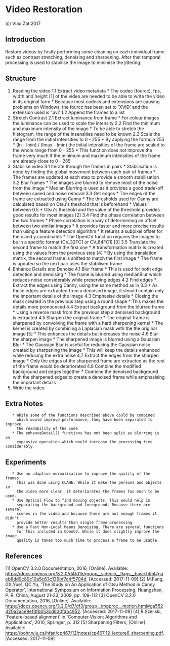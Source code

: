 # Video Restoration

   (c) Vlad Zat 2017

   ## Introduction
   Restore videos by firstly performing some cleaning on each individual frame
   such as contrast stretching, denoising and sharpening. After that temporal
   processing is used to stabilise the image to minimise the jittering.

   ## Structure
   1. Reading the video
       1.1 Extract video metadata
           * The codec (fourcc), fps, width and height [1] of the video are
             needed to be able to write the video in its original form
           * Because most codecs and extensions are causing problems on Windows,
             the fourcc has been set to 'XVID' and the extension used is '.avi'
       1.2 Append the frames to a list
   2. Stretch Contrast
       2.1 Extract luminance from frame
           * For colour images the luminance can be used to scale the intensity
       2.2 Find the minimum and maximum intensity of the image
           * To be able to stretch the histogram, the range of the insensities
             need to be known
       2.3 Scale the range from the initial intensities to 0 - 255
           * By applying the formula 255 * (In - Imin) / (Imax - Imin) the
             initial intensities of the frame are scaled to the whole range
             from 0 - 255
           * This function does not improve the frame very much if the minimum
             and maximum intensities of the frame are already close to 0 - 255
   3. Stabilise video
       3.1 Iterate through the frames in pairs
           * Stabilisation is done by finding the global movement between each
             pair of frames
           * The frames are updated at each step to provide a smooth stabilisation
       3.2 Blur frames
           * The images are blurred to remove most of the noise from the image
           * Median Blurring is used as it provides a good trade-off between
             speed and noise removal
       3.3 Get edges
           * The edges of the frame are extracted using Canny
           * The thresholds used for Canny are calculated based on Otsu's
             theshold that is beforehand
           * Values between 0.5 * Otsu's theshold and the value of the threshold
             provides good results for most images [2]
       3.4 Find the phase correlation between the two frames
           * Phase correlation is a way of determening an offset between two
             similar images
           * It provides faster and more precise results than
             using a feature detection algorithm
           * It returns a subpixel offset for the x and y coordinates
           * The OpenCV function requires the images to be in a specific format
             (CV_32FC1 or CV_64FC1) [3]
       3.5 Translate the second frame to match the first one
           * A transformation matrix is created using the values from the
             previous step [4]
           * By using the translation matrix, the second frame is shifted
             to match the first image
           * The frame is updated so the next pair uses the stabilised frame
   4. Enhance Details and Denoise
       4.1 Blur frame
           * This is used for both edge detection and denoising
           * The frame is blurred using medianBlur which reduces noise considerably
             while preserving edges
       4.2 Find edges
           * Extract the edges using Canny, using the same method as in 3.3
           * As these edges are extracted from a denoised image, it should
             contain only the important details of the image
       4.3 Emphasise details
           * Closing the mask created in the previous step using a round shape
           * This makes the details more pronounced
       4.4 Extract background from the blurred frame
           * Using a reverse mask from the previous step a denoised background
             is extracted
       4.5 Sharpen the original frame
           * The original frame is sharpened by convolving the frame with a
             hard sharpening kernel
           * The kernel is created by combining a Laplacian mask with the
             the original image [5]
           * This enhances the details but increases the noise
       4.6 Blur the sharpen image
           * The sharpened image is blurred using a Gaussian Blur
           * The Gaussian Blur is useful for reducing the Gaussian noise
             created by sharpening the image
           * This will keep the details enhanced while reducing the extra noise
       4.7 Extract the edges from the sharpen image
           * Only the edges of the sharpened frame are extracted as the rest
             of the frame would be deteriorated
       4.8 Combine the modified background and edges together
           * Combine the denoised background with the sharpened edges to create
             a denoised frame while emphasising the important details
   5. Write the video

   ## Extra Notes
       * While some of the functions described above could be combined
         which would improve performance, they have been separated to improve
         the readability of the code
       * The enhanceDetail() functions has not been split as blurring is an
         expensive operation which would increase the processing time considerably

   ## Experiments
       * Use an adaptive normalisation to improve the quality of the frames.
         This was done using CLAHE. While it make the persons and objects in
         the video more clear, it deteriorates the frames too much to be used.
       * Use Optical Flow to find moving objects. This would help in
         separating the background and foreground. Because there are several
         scenes in the video and because there are not enough frames it didn't
         provide better results than single frame processing
       * Use a Fast Non-Local Means Denoising. There are several functions
         for this included in OpenCV. While it does slightly improve the image
         quality is takes too much time to process a frame to be usable.

   ## References
   [1] OpenCV 3.2.0 Documentation, 2016, [Online].
       Available: https://docs.opencv.org/3.2.0/d4/d15/group__videoio__flags__base.html#gaeb8dd9c89c10a5c63c139bf7c4f5704d.
       [Accessed: 2017-11-09]
   [2] M.Fang, GX.Yue1, QC.Yu, 'The Study on An Application of Otsu Method in Canny Operator',
       International Symposium on Information Processing, Huangshan, P. R. China,
       August 21-23, 2009, pp. 109-112
   [3] OpenCV 3.2.0 Documentation, 2016, [Online].
       Available: https://docs.opencv.org/3.2.0/d7/df3/group__imgproc__motion.html#ga552420a2ace9ef3fb053cd630fdb4952.
       [Accessed: 2017-11-09]
   [4] R.Szeliski, 'Feature-based alignment' in 'Computer Vision: Algorithms and Applications',
       2010, Springer, p. 312
   [5] Sharpening Filters, [Online].
       Available: https://bohr.wlu.ca/hfan/cp467/12/notes/cp467_12_lecture6_sharpening.pdf.
       [Accessed: 2017-11-09]
